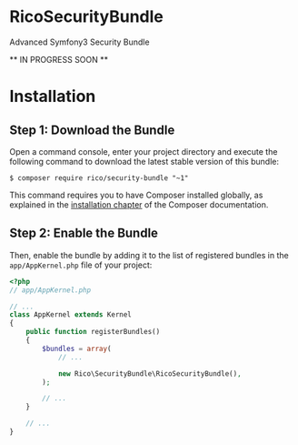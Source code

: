 # RicoSecurityBundle
Advanced Symfony3 Security Bundle

** IN PROGRESS SOON **

Installation
============

Step 1: Download the Bundle
---------------------------

Open a command console, enter your project directory and execute the
following command to download the latest stable version of this bundle:

```console
$ composer require rico/security-bundle "~1"
```

This command requires you to have Composer installed globally, as explained
in the [installation chapter](https://getcomposer.org/doc/00-intro.md)
of the Composer documentation.

Step 2: Enable the Bundle
-------------------------

Then, enable the bundle by adding it to the list of registered bundles
in the `app/AppKernel.php` file of your project:

```php
<?php
// app/AppKernel.php

// ...
class AppKernel extends Kernel
{
    public function registerBundles()
    {
        $bundles = array(
            // ...

            new Rico\SecurityBundle\RicoSecurityBundle(),
        );

        // ...
    }

    // ...
}
```